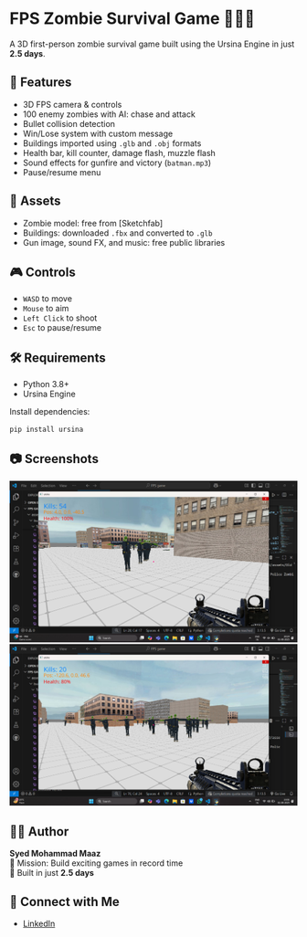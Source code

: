 # FPS Zombie Survival Game 🧟‍♂️🔫

A 3D first-person zombie survival game built using the Ursina Engine in just **2.5 days**.

## 🚀 Features
- 3D FPS camera & controls
- 100 enemy zombies with AI: chase and attack
- Bullet collision detection
- Win/Lose system with custom message
- Buildings imported using `.glb` and `.obj` formats
- Health bar, kill counter, damage flash, muzzle flash
- Sound effects for gunfire and victory (`batman.mp3`)
- Pause/resume menu

## 📂 Assets
- Zombie model: free from [Sketchfab]
- Buildings: downloaded `.fbx` and converted to `.glb`
- Gun image, sound FX, and music: free public libraries

## 🎮 Controls
- `WASD` to move
- `Mouse` to aim
- `Left Click` to shoot
- `Esc` to pause/resume

## 🛠 Requirements
- Python 3.8+
- Ursina Engine

Install dependencies:
```bash
pip install ursina
```

## 📷 Screenshots

![Game Preview](assets/preview2.png)
![Game Preview](assets/preview1.png)


## 🙋‍♂️ Author

**Syed Mohammad Maaz**  
🎯 Mission: Build exciting games in record time  
📅 Built in just **2.5 days**


## 🔗 Connect with Me

- [LinkedIn](https://www.linkedin.com/in/maaz9764/)
